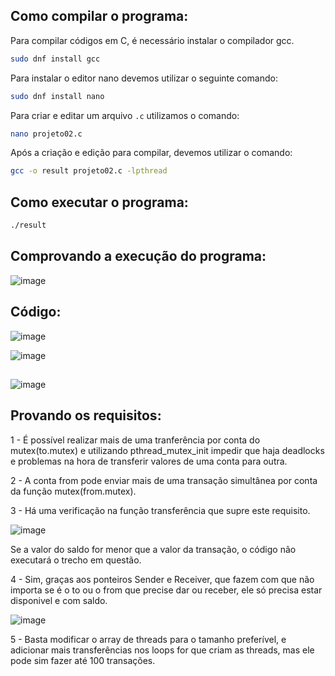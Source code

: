 ## Como compilar o programa:

Para compilar códigos em C, é necessário instalar o compilador gcc.
```bash
sudo dnf install gcc
```
Para instalar o editor nano devemos utilizar o seguinte comando:
```bash
sudo dnf install nano
```
Para criar e editar um arquivo `.c` utilizamos o comando:
```bash
nano projeto02.c
```
Após a criação e edição  para compilar, devemos utilizar o comando:
```bash
gcc -o result projeto02.c -lpthread
```
## Como executar o programa:
```bash
./result
```



## Comprovando a execução do programa:
![image](https://github.com/OtavioBruzadin/LabsSistemasOperacionais/assets/146960599/10bcc0e0-5752-45a4-ab72-ef039022c059)


## Código:

![image](https://github.com/OtavioBruzadin/LabsSistemasOperacionais/assets/146960599/21c1034b-b6e5-421e-97ba-578f11d15a02)

![image](https://github.com/OtavioBruzadin/LabsSistemasOperacionais/assets/146960599/6a0ccc7f-6160-4f3e-aca1-2f2a766a3be2)

## 

![image](https://github.com/OtavioBruzadin/LabsSistemasOperacionais/assets/146960599/cef2da46-4218-4342-a698-f0b2ae3c1abe)

## Provando os requisitos:

1 - É possível realizar mais de uma tranferência por conta do mutex(to.mutex) e utilizando pthread_mutex_init impedir que haja deadlocks e problemas na hora de transferir valores de uma conta para outra.


2 - A conta from pode enviar mais de uma transação simultânea por conta da função mutex(from.mutex).


3 - Há uma verificação na função transferência que supre este requisito.

![image](https://github.com/OtavioBruzadin/LabsSistemasOperacionais/assets/146960599/92bab806-1b01-4102-a629-a802b342cd84)

Se a valor do saldo for menor que a valor da transação, o código não executará o trecho em questão.


4 - Sim, graças aos ponteiros Sender e Receiver, que fazem com que não importa se é o to ou o from que precise dar ou receber, ele só precisa estar disponivel e com saldo.

![image](https://github.com/OtavioBruzadin/LabsSistemasOperacionais/assets/146960599/ccbc198b-00f5-47a8-999a-44b2573fc7b0)

5 - Basta modificar o array de threads para o tamanho preferível, e adicionar mais transferências nos loops for que criam as threads, mas ele pode sim fazer até 100 transações.


